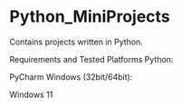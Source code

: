 # Python_MiniProjects


Contains projects written in Python. 

Requirements and Tested Platforms
Python:

PyCharm
Windows (32bit/64bit):

Windows 11
